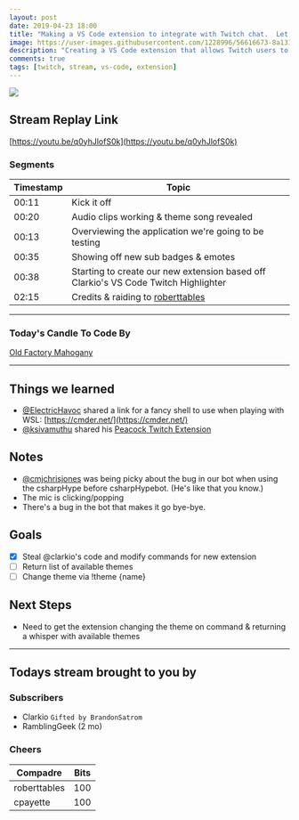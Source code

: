 ```yaml
---
layout: post
date: 2019-04-23 18:00
title: "Making a VS Code extension to integrate with Twitch chat.  Let's give you control of my VS Code theme."
image: https://user-images.githubusercontent.com/1228996/56616673-8a131a00-65e3-11e9-891b-bf627b64af0e.png
description: "Creating a VS Code extension that allows Twitch users to set the theme of the streamers VS Code"
comments: true
tags: [twitch, stream, vs-code, extension]
---
```


<img src="{{page.image}}"/>

## Stream Replay Link

[https://youtu.be/q0yhJlofS0k](https://youtu.be/q0yhJlofS0k)

<!--more-->

### Segments

Timestamp | Topic
--- | ---
00:11 | Kick it off
00:20 | Audio clips working & theme song revealed   
00:13 | Overviewing the application we're going to be testing
00:35 | Showing off new sub badges & emotes
00:38 | Starting to create our new extension based off Clarkio's VS Code Twitch Highlighter
02:15 | Credits & raiding to [roberttables](https://www.twitch.tv/roberttables)


---

### Today's Candle To Code By

[Old Factory Mahogany](https://amzn.to/2IHHPNJ)

---

## Things we learned

- [@ElectricHavoc](https://github.com/ElectricHavoc) shared a link for a fancy shell to use when playing with WSL: [https://cmder.net/](https://cmder.net/)
- [@ksivamuthu](https://github.com/ksivamuthu) shared his [Peacock Twitch Extension](https://marketplace.visualstudio.com/items?itemName=ksivamuthu.vscode-peacock-twitch-client)

## Notes

- [@cmjchrisjones](https://github.com/cmjchrisjones) was being picky about the bug in our bot when using the csharpHype before csharpHypebot.  (He's like that you know.)
- The mic is clicking/popping
- There's a bug in the bot that makes it go bye-bye.

## Goals

- [x] Steal @clarkio's code and modify commands for new extension
- [ ] Return list of available themes
- [ ] Change theme via !theme {name}

## Next Steps

- Need to get the extension changing the theme on command & returning a whisper with available themes

---

## Todays stream brought to you by

### Subscribers

- Clarkio `Gifted by BrandonSatrom`
- RamblingGeek (2 mo)

### Cheers

Compadre | Bits
--- | ---
roberttables | 100
cpayette | 100
